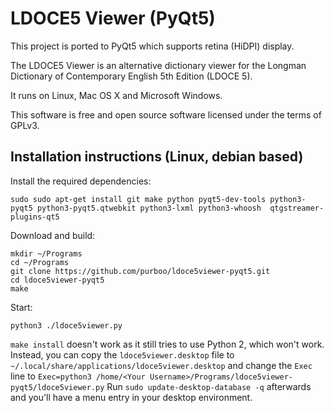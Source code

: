 # LDOCE5 Viewer (PyQt5)

This project is ported to PyQt5 which supports retina (HiDPI) display.  

The LDOCE5 Viewer is an alternative dictionary viewer for the Longman Dictionary of Contemporary English 5th Edition (LDOCE 5).

It runs on Linux, Mac OS X and Microsoft Windows.

This software is free and open source software licensed under the terms of GPLv3.

## Installation instructions (Linux, debian based)

Install the required dependencies:

```
sudo sudo apt-get install git make python pyqt5-dev-tools python3-pyqt5 python3-pyqt5.qtwebkit python3-lxml python3-whoosh  qtgstreamer-plugins-qt5
```

Download and build:
```
mkdir ~/Programs
cd ~/Programs
git clone https://github.com/purboo/ldoce5viewer-pyqt5.git
cd ldoce5viewer-pyqt5
make
```

Start:
```
python3 ./ldoce5viewer.py
```

`make install` doesn't work as it still tries to use Python 2, which won't work. Instead, you can copy the `ldoce5viewer.desktop` file to `~/.local/share/applications/ldoce5viewer.desktop` and change the `Exec` line to `Exec=python3 /home/<Your Username>/Programs/ldoce5viewer-pyqt5/ldoce5viewer.py` Run `sudo update-desktop-database -q` afterwards and you'll have a menu entry in your desktop environment. 
